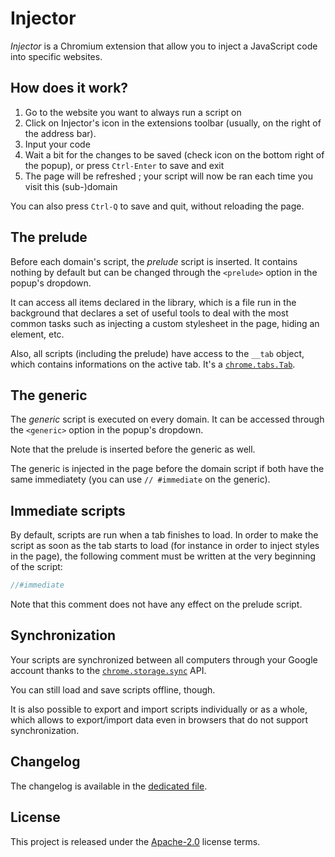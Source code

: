 # Injector

_Injector_ is a Chromium extension that allow you to inject a JavaScript code into specific websites.

## How does it work?

1. Go to the website you want to always run a script on
2. Click on Injector's icon in the extensions toolbar (usually, on the right of the address bar).
3. Input your code
4. Wait a bit for the changes to be saved (check icon on the bottom right of the popup), or press `Ctrl-Enter` to save and exit
5. The page will be refreshed ; your script will now be ran each time you visit this (sub-)domain

You can also press `Ctrl-Q` to save and quit, without reloading the page.

## The prelude

Before each domain's script, the _prelude_ script is inserted. It contains nothing by default but can be changed through the `<prelude>` option in the popup's dropdown.

It can access all items declared in the library, which is a file run in the background that declares a set of useful tools to deal with the most common tasks such as injecting a custom stylesheet in the page, hiding an element, etc.

Also, all scripts (including the prelude) have access to the `__tab` object, which contains informations on the active tab. It's a [`chrome.tabs.Tab`](https://developer.chrome.com/extensions/tabs#type-Tab).

## The generic

The _generic_ script is executed on every domain. It can be accessed through the `<generic>` option in the popup's dropdown.

Note that the prelude is inserted before the generic as well.

The generic is injected in the page before the domain script if both have the same immediatety (you can use `// #immediate` on the generic).

## Immediate scripts

By default, scripts are run when a tab finishes to load. In order to make the script as soon as the tab starts to load (for instance in order to inject styles in the page), the following comment must be written at the very beginning of the script:

```js
//#immediate
```

Note that this comment does not have any effect on the prelude script.

## Synchronization

Your scripts are synchronized between all computers through your Google account thanks to the [`chrome.storage.sync`](https://developer.chrome.com/extensions/storage) API.

You can still load and save scripts offline, though.

It is also possible to export and import scripts individually or as a whole, which allows to export/import data even in browsers that do not support synchronization.

## Changelog

The changelog is available in the [dedicated file](CHANGELOG.md).

## License

This project is released under the [Apache-2.0](LICENSE.md) license terms.
